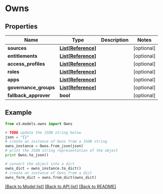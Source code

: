 # Owns


## Properties
Name | Type | Description | Notes
------------ | ------------- | ------------- | -------------
**sources** | [**List[Reference]**](Reference.md) |  | [optional] 
**entitlements** | [**List[Reference]**](Reference.md) |  | [optional] 
**access_profiles** | [**List[Reference]**](Reference.md) |  | [optional] 
**roles** | [**List[Reference]**](Reference.md) |  | [optional] 
**apps** | [**List[Reference]**](Reference.md) |  | [optional] 
**governance_groups** | [**List[Reference]**](Reference.md) |  | [optional] 
**fallback_approver** | **bool** |  | [optional] 

## Example

```python
from v3.models.owns import Owns

# TODO update the JSON string below
json = "{}"
# create an instance of Owns from a JSON string
owns_instance = Owns.from_json(json)
# print the JSON string representation of the object
print Owns.to_json()

# convert the object into a dict
owns_dict = owns_instance.to_dict()
# create an instance of Owns from a dict
owns_form_dict = owns.from_dict(owns_dict)
```
[[Back to Model list]](../README.md#documentation-for-models) [[Back to API list]](../README.md#documentation-for-api-endpoints) [[Back to README]](../README.md)


